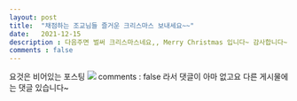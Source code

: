 ```yaml
---
layout: post
title:  "채점하는 조교님들 즐거운 크리스마스 보내세요~~"
date:   2021-12-15
description : 다음주면 벌써 크리스마스네요,, Merry Christmas 입니다~ 감사합니다~
comments : false
---
```



요것은 비어있는 포스팅 
![](https://images.velog.io/images/superhong/post/433f2ccd-33fb-4d27-9625-c8d34e1e1b77/image.png)
comments : false 라서 댓글이 아마 없고요
다른 게시물에는 댓글 있습니다~